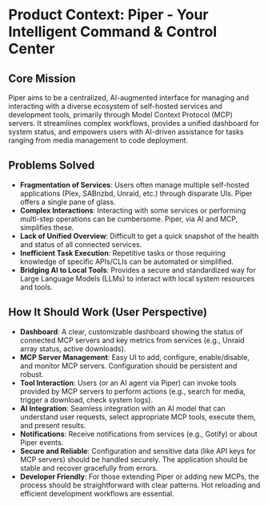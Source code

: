 # Product Context: Piper - Your Intelligent Command & Control Center

## Core Mission
Piper aims to be a centralized, AI-augmented interface for managing and interacting with a diverse ecosystem of self-hosted services and development tools, primarily through Model Context Protocol (MCP) servers. It streamlines complex workflows, provides a unified dashboard for system status, and empowers users with AI-driven assistance for tasks ranging from media management to code deployment.

## Problems Solved
- **Fragmentation of Services**: Users often manage multiple self-hosted applications (Plex, SABnzbd, Unraid, etc.) through disparate UIs. Piper offers a single pane of glass.
- **Complex Interactions**: Interacting with some services or performing multi-step operations can be cumbersome. Piper, via AI and MCP, simplifies these.
- **Lack of Unified Overview**: Difficult to get a quick snapshot of the health and status of all connected services.
- **Inefficient Task Execution**: Repetitive tasks or those requiring knowledge of specific APIs/CLIs can be automated or simplified.
- **Bridging AI to Local Tools**: Provides a secure and standardized way for Large Language Models (LLMs) to interact with local system resources and tools.

## How It Should Work (User Perspective)
- **Dashboard**: A clear, customizable dashboard showing the status of connected MCP servers and key metrics from services (e.g., Unraid array status, active downloads).
- **MCP Server Management**: Easy UI to add, configure, enable/disable, and monitor MCP servers. Configuration should be persistent and robust.
- **Tool Interaction**: Users (or an AI agent via Piper) can invoke tools provided by MCP servers to perform actions (e.g., search for media, trigger a download, check system logs).
- **AI Integration**: Seamless integration with an AI model that can understand user requests, select appropriate MCP tools, execute them, and present results.
- **Notifications**: Receive notifications from services (e.g., Gotify) or about Piper events.
- **Secure and Reliable**: Configuration and sensitive data (like API keys for MCP servers) should be handled securely. The application should be stable and recover gracefully from errors.
- **Developer Friendly**: For those extending Piper or adding new MCPs, the process should be straightforward with clear patterns. Hot reloading and efficient development workflows are essential.
